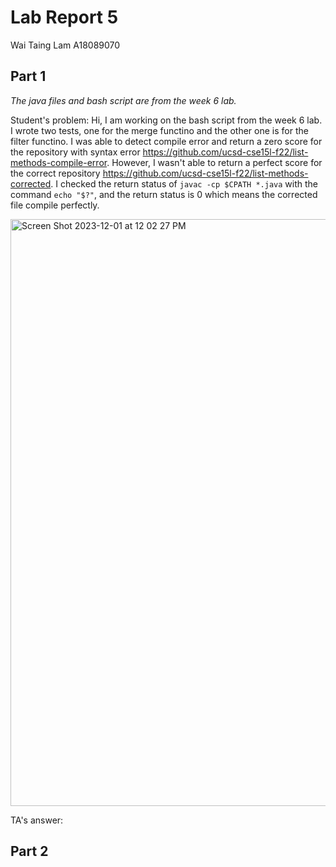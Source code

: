 # Lab Report 5
Wai Taing Lam A18089070

## Part 1

_The java files and bash script are from the week 6 lab._

Student's problem:
Hi, I am working on the bash script from the week 6 lab. I wrote two tests, one for the merge functino and the other one is for the filter functino. I was able to detect compile error and return a zero score for the repository with syntax error https://github.com/ucsd-cse15l-f22/list-methods-compile-error. However, I wasn't able to return a perfect score for the correct repository https://github.com/ucsd-cse15l-f22/list-methods-corrected. I checked the return status of ```javac -cp $CPATH *.java``` with the command ```echo "$?"```, and the return status is 0 which means the corrected file compile perfectly.

<img width="939" alt="Screen Shot 2023-12-01 at 12 02 27 PM" src="https://github.com/TimothyLam727/cse15l-lab-reports/assets/146874935/59cf5844-59eb-4e0f-86f9-571efde35525">


TA's answer:


## Part 2
